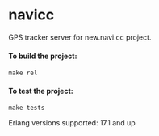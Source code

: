 navicc
======

GPS tracker server for new.navi.cc project.

#### To build the project:

    make rel

#### To test the project:

    make tests

Erlang versions supported: 17.1 and up
